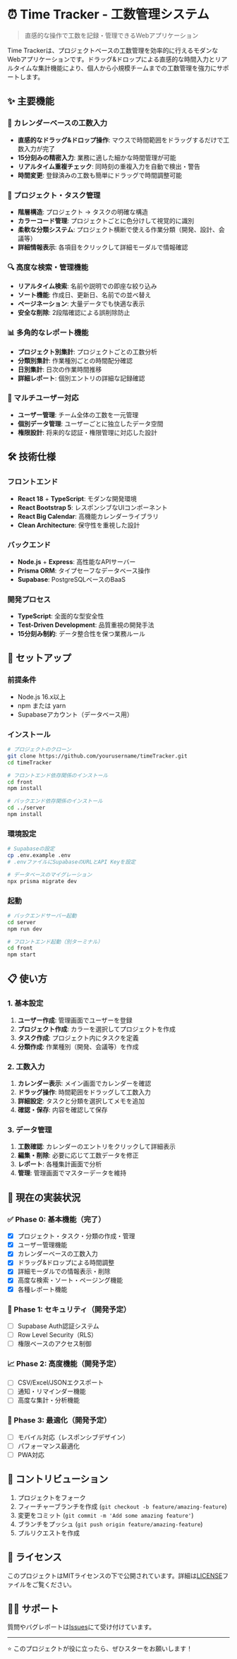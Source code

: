 # ⏰ Time Tracker - 工数管理システム

> 直感的な操作で工数を記録・管理できるWebアプリケーション

Time Trackerは、プロジェクトベースの工数管理を効率的に行えるモダンなWebアプリケーションです。ドラッグ&ドロップによる直感的な時間入力とリアルタイムな集計機能により、個人から小規模チームまでの工数管理を強力にサポートします。

## ✨ 主要機能

### 📅 カレンダーベースの工数入力
- **直感的なドラッグ&ドロップ操作**: マウスで時間範囲をドラッグするだけで工数入力が完了
- **15分刻みの精密入力**: 業務に適した細かな時間管理が可能
- **リアルタイム重複チェック**: 同時刻の重複入力を自動で検出・警告
- **時間変更**: 登録済みの工数も簡単にドラッグで時間調整可能

### 🎯 プロジェクト・タスク管理
- **階層構造**: プロジェクト → タスクの明確な構造
- **カラーコード管理**: プロジェクトごとに色分けして視覚的に識別
- **柔軟な分類システム**: プロジェクト横断で使える作業分類（開発、設計、会議等）
- **詳細情報表示**: 各項目をクリックして詳細モーダルで情報確認

### 🔍 高度な検索・管理機能
- **リアルタイム検索**: 名前や説明での即座な絞り込み
- **ソート機能**: 作成日、更新日、名前での並べ替え
- **ページネーション**: 大量データでも快適な表示
- **安全な削除**: 2段階確認による誤削除防止

### 📊 多角的なレポート機能
- **プロジェクト別集計**: プロジェクトごとの工数分析
- **分類別集計**: 作業種別ごとの時間配分確認
- **日別集計**: 日次の作業時間推移
- **詳細レポート**: 個別エントリの詳細な記録確認

### 👥 マルチユーザー対応
- **ユーザー管理**: チーム全体の工数を一元管理
- **個別データ管理**: ユーザーごとに独立したデータ空間
- **権限設計**: 将来的な認証・権限管理に対応した設計

## 🛠️ 技術仕様

### フロントエンド
- **React 18** + **TypeScript**: モダンな開発環境
- **React Bootstrap 5**: レスポンシブなUIコンポーネント
- **React Big Calendar**: 高機能カレンダーライブラリ
- **Clean Architecture**: 保守性を重視した設計

### バックエンド
- **Node.js** + **Express**: 高性能なAPIサーバー
- **Prisma ORM**: タイプセーフなデータベース操作
- **Supabase**: PostgreSQLベースのBaaS

### 開発プロセス
- **TypeScript**: 全面的な型安全性
- **Test-Driven Development**: 品質重視の開発手法
- **15分刻み制約**: データ整合性を保つ業務ルール

## 🚀 セットアップ

### 前提条件
- Node.js 16.x以上
- npm または yarn
- Supabaseアカウント（データベース用）

### インストール

```bash
# プロジェクトのクローン
git clone https://github.com/yourusername/timeTracker.git
cd timeTracker

# フロントエンド依存関係のインストール
cd front
npm install

# バックエンド依存関係のインストール
cd ../server
npm install
```

### 環境設定
```bash
# Supabaseの設定
cp .env.example .env
# .envファイルにSupabaseのURLとAPI Keyを設定

# データベースのマイグレーション
npx prisma migrate dev
```

### 起動
```bash
# バックエンドサーバー起動
cd server
npm run dev

# フロントエンド起動（別ターミナル）
cd front
npm start
```

## 📋 使い方

### 1. 基本設定
1. **ユーザー作成**: 管理画面でユーザーを登録
2. **プロジェクト作成**: カラーを選択してプロジェクトを作成
3. **タスク作成**: プロジェクト内にタスクを定義
4. **分類作成**: 作業種別（開発、会議等）を作成

### 2. 工数入力
1. **カレンダー表示**: メイン画面でカレンダーを確認
2. **ドラッグ操作**: 時間範囲をドラッグして工数入力
3. **詳細設定**: タスクと分類を選択してメモを追加
4. **確認・保存**: 内容を確認して保存

### 3. データ管理
1. **工数確認**: カレンダーのエントリをクリックして詳細表示
2. **編集・削除**: 必要に応じて工数データを修正
3. **レポート**: 各種集計画面で分析
4. **管理**: 管理画面でマスターデータを維持

## 🎯 現在の実装状況

### ✅ Phase 0: 基本機能（完了）
- [x] プロジェクト・タスク・分類の作成・管理
- [x] ユーザー管理機能
- [x] カレンダーベースの工数入力
- [x] ドラッグ&ドロップによる時間調整
- [x] 詳細モーダルでの情報表示・削除
- [x] 高度な検索・ソート・ページング機能
- [x] 各種レポート機能

### 🔄 Phase 1: セキュリティ（開発予定）
- [ ] Supabase Auth認証システム
- [ ] Row Level Security（RLS）
- [ ] 権限ベースのアクセス制御

### 📈 Phase 2: 高度機能（開発予定）
- [ ] CSV/Excel/JSONエクスポート
- [ ] 通知・リマインダー機能
- [ ] 高度な集計・分析機能

### 📱 Phase 3: 最適化（開発予定）
- [ ] モバイル対応（レスポンシブデザイン）
- [ ] パフォーマンス最適化
- [ ] PWA対応

## 🤝 コントリビューション

1. プロジェクトをフォーク
2. フィーチャーブランチを作成 (`git checkout -b feature/amazing-feature`)
3. 変更をコミット (`git commit -m 'Add some amazing feature'`)
4. ブランチをプッシュ (`git push origin feature/amazing-feature`)
5. プルリクエストを作成

## 📄 ライセンス

このプロジェクトはMITライセンスの下で公開されています。詳細は[LICENSE](LICENSE)ファイルをご覧ください。

## 🙋‍♂️ サポート

質問やバグレポートは[Issues](https://github.com/yourusername/timeTracker/issues)にて受け付けています。

---

⭐ このプロジェクトが役に立ったら、ぜひスターをお願いします！